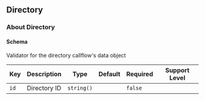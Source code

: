 ## Directory

### About Directory

#### Schema

Validator for the directory callflow's data object



Key | Description | Type | Default | Required | Support Level
--- | ----------- | ---- | ------- | -------- | -------------
`id` | Directory ID | `string()` |   | `false` |  




